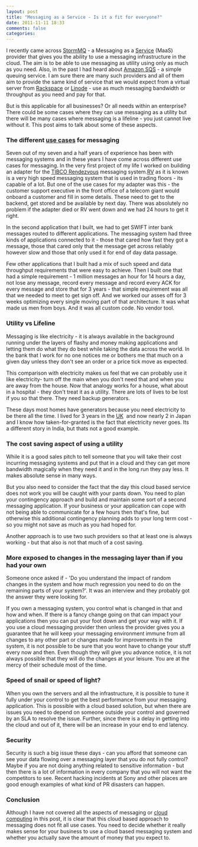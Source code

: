 ```yaml
---
layout: post
title: "Messaging as a Service - Is it a fit for everyone?"
date: 2011-11-11 18:33
comments: false
categories:
---
```


I recently came across <a  title="StormMQ" href="http://stormmq.com/" rel="homepage">StormMQ</a> - a Messaging as a <a  title="Server (computing)" href="http://en.wikipedia.org/wiki/Server_%28computing%29" rel="wikipedia">Service</a> (MaaS) provider that gives you the ability to use a messaging infrastructure in the cloud. The aim is to be able to use messaging as utility using only as much as you need. Also, in the past I had heard about <a  title="Amazon Simple Queue Service" href="http://en.wikipedia.org/wiki/Amazon_Simple_Queue_Service" rel="wikipedia">Amazon SQS</a> - a simple queuing service. I am sure there are many such providers and all of them aim to provide the same kind of service that we would expect from a virtual server from <a  title="Rackspace" href="http://www.rackspace.com" rel="homepage">Rackspace</a> or <a  title="Linode" href="http://www.linode.com" rel="homepage">Linode</a> - use as much messaging bandwidth or throughput as you need and pay for that.

But is this applicable for all businesses? Or all needs within an enterprise? There could be some cases where they can use messaging as a utility but there will be many cases where messaging is a lifeline - you just cannot live without it. This post aims to talk about some of these aspects.
<h3>The different <a  title="Use case" href="http://en.wikipedia.org/wiki/Use_case" rel="wikipedia">use cases</a> for messaging</h3>
Seven out of my seven and a half years of experience has been with messaging systems and in these years I have come across different use cases for messaging. In the very first project of my life I worked on building an adapter for the <a  title="TIBCO Rendezvous" href="http://www.tibco.com/software/messaging/rendezvous" rel="homepage">TIBCO Rendezvous</a> messaging system.<a  title="Recreational vehicle" href="http://en.wikipedia.org/wiki/Recreational_vehicle" rel="wikipedia">RV</a> as it is known is a very high speed messaging system that is used in trading floors - its capable of a lot. But one of the use cases for my adapter was this - the customer support executive in the front office of a telecom giant would onboard a customer and fill in some details. These need to get to the backend, get stored and be available by next day. There was absolutely no problem if the adapter died or RV went down and we had 24 hours to get it right.

In the second application that I built, we had to get SWIFT inter bank messages routed to different applications. The messaging system had three kinds of applications connected to it - those that cared how fast they got a message, those that cared only that the message get across reliably however slow and those that only used it for end of day data passage.

Few other applications that I built had a mix of such speed and data throughput requirements that were easy to achieve. Then I built one that had a simple requirement - 1 million messages an hour for 14 hours a day, not lose any message, record every message and record every ACK for every message and store that for 3 years - that simple requirement was all that we needed to meet to get sign off. And we worked our asses off for 3 weeks optimizing every single moving part of that architecture. It was what made us men from boys. And it was all custom code. No vendor tool.
<h3>Utility vs Lifeline</h3>
Messaging is like electricity - it is always available in the background running under the layers of flashy and money making applications and letting them do what they do best while taking the data across the world. In the bank that I work for no one notices me or bothers me that much on a given day unless they don't see an order or a price tick move as expected.

This comparison with electricity makes us feel that we can probably use it like electricity- turn off the main when you don't need that and when you are away from the house. Now that analogy works for a house, what about in a hospital - they don't treat it as a utility. There are lots of lives to be lost if you so that there. They need backup generators.

These days most homes have generators because you need electricity to be there all the time. I lived for 3 years in the <a  title="United Kingdom" href="http://maps.google.com/maps?ll=51.5,-0.116666666667&amp;spn=10.0,10.0&amp;q=51.5,-0.116666666667 (United%20Kingdom)&amp;t=h" rel="geolocation">UK</a>  and now nearly 2 in Japan and I know how taken-for-granted is the fact that electricity never goes. Its a different story in India, but thats not a good example.
<h3>The cost saving aspect of using a utility</h3>
While it is a good sales pitch to tell someone that you will take their cost incurring messaging systems and put that in a cloud and they can get more bandwidth magically when they need it and in the long run they pay less. It makes absolute sense in many ways.

But you also need to consider the fact that the day this cloud based service does not work you will be caught with your pants down. You need to plan your contingency approach and build and maintain some sort of a second messaging application. If your business or your application can cope with not being able to communicate for a few hours then that's fine, but otherwise this additional contingency planning adds to your long term cost - so you might not save as much as you had hoped for.

Another approach is to use two such providers so that at least one is always working - but that also is not that much of a cost saving.
<h3>More exposed to changes in the messaging layer than if you had your own</h3>
Someone once asked if - 'Do you understand the impact of random changes in the system and how much regression you need to do on the remaining parts of your system?'. It was an interview and they probably got the answer they were looking for.

If you own a messaging system, you control what is changed in that and how and when. If there is a fancy change going on that can impact your applications then you can put your foot down and get your way with it. If you use a cloud messaging provider then unless the provider gives you a guarantee that he will keep your messaging environment immune from all changes to any other part or changes made for improvements in the system, it is not possible to be sure that you wont have to change your stuff every now and then. Even though they will give you advance notice, it is not always possible that they will do the changes at your leisure. You are at the mercy of their schedule most of the time.
<h3>Speed of snail or speed of light?</h3>
When you own the servers and all the infrastructure, it is possible to tune it fully under your control to get the best performance from your messaging application. This is possible with a cloud based solution, but when there are issues you need to depend on someone outside your control and governed by an SLA to resolve the issue. Further, since there is a delay in getting into the cloud and out of it, there will be an increase in your end to end latency.
<h3>Security</h3>
Security is such a big issue these days - can you afford that someone can see your data flowing over a messaging layer that you do not fully control? Maybe if you are not doing anything related to sensitive information - but then there is a lot of information in every company that you will not want the competitors to see. Recent hacking incidents at Sony and other places are good enough examples of what kind of PR disasters can happen.
<h3>Conclusion</h3>
Although I have not covered all the aspects of messaging or <a  title="cloud computing software" href="http://www.symantec.com/business/solutions/topics/?top_id=cloud" rel="symantec">cloud computing</a> in this post, it is clear that this cloud based approach to messaging does not fit all use cases. You need to decide whether it really makes sense for your business to use a cloud based messaging system and whether you actually save the amount of money that you expect to.